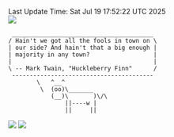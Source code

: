 Last Update Time: 
Sat Jul 19 17:52:22 UTC 2025
<br>![](https://img.shields.io/badge/%E5%A4%A7%E5%AE%B6-%E5%AE%89%E5%AE%89-green)<br>
```
 ________________________________________
/ Hain't we got all the fools in town on \
| our side? And hain't that a big enough |
| majority in any town?                  |
|                                        |
\ -- Mark Twain, "Huckleberry Finn"      /
 ----------------------------------------
        \   ^__^
         \  (oo)\_______
            (__)\       )\/\
                ||----w |
                ||     ||
```
![](https://github-readme-stats.vercel.app/api?username=chenlitw)
![](https://github-readme-stats.vercel.app/api/top-langs/?username=chenlitw)
